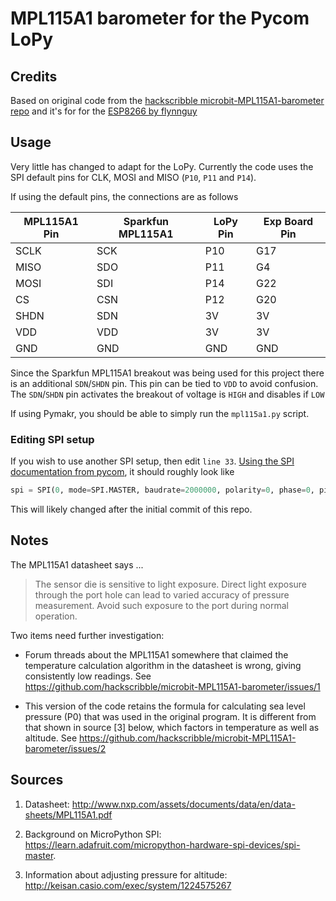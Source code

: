 # MPL115A1 barometer for the Pycom LoPy

## Credits

Based on original code from the [hackscribble microbit-MPL115A1-barometer repo](https://github.com/hackscribble/microbit-MPL115A1-barometer) and it's for for the [ESP8266 by flynnguy](https://github.com/flynnguy/esp8266-MPL115A1-barometer)

## Usage

Very little has changed to adapt for the LoPy. Currently the code uses the SPI default pins for CLK, MOSI and MISO (`P10`, `P11` and `P14`).

If using the default pins, the connections are as follows

| MPL115A1 Pin | Sparkfun MPL115A1 | LoPy Pin | Exp Board Pin |
| ---- |-----| ----| --- |
| SCLK | SCK | P10 | G17 |
| MISO | SDO | P11 | G4  |
| MOSI | SDI | P14 | G22 |
| CS   | CSN | P12 | G20 |
| SHDN | SDN | 3V  | 3V  |
| VDD  | VDD | 3V  | 3V  |
| GND  | GND | GND | GND |


Since the Sparkfun MPL115A1 breakout was being used for this project there is an additional `SDN`/`SHDN` pin. This pin can be tied to `VDD` to avoid confusion. The `SDN`/`SHDN` pin activates the breakout of voltage is `HIGH` and disables if `LOW`

If using Pymakr, you should be able to simply run the `mpl115a1.py` script.


### Editing SPI setup

If you wish to use another SPI setup, then edit `line 33`. [Using the SPI documentation from pycom](https://docs.pycom.io/firmwareapi/pycom/machine/spi.html), it should roughly look like

```python
spi = SPI(0, mode=SPI.MASTER, baudrate=2000000, polarity=0, phase=0, pins=(sclk, mosi, miso))
```

This will likely changed after the initial commit of this repo.

## Notes

The MPL115A1 datasheet says ...

> The sensor die is sensitive to light exposure. Direct light exposure through the port hole can lead to varied accuracy of pressure
measurement. Avoid such exposure to the port during normal operation.

Two items need further investigation:

- Forum threads about the MPL115A1  somewhere that claimed the temperature calculation algorithm in the datasheet is wrong, giving consistently low readings.  See https://github.com/hackscribble/microbit-MPL115A1-barometer/issues/1

- This version of the code retains the formula for calculating sea level pressure (P0) that was used in the original program.  It is different from that shown in source [3] below, which factors in temperature as well as altitude.  See https://github.com/hackscribble/microbit-MPL115A1-barometer/issues/2

## Sources

1. Datasheet: http://www.nxp.com/assets/documents/data/en/data-sheets/MPL115A1.pdf

2. Background on MicroPython SPI: https://learn.adafruit.com/micropython-hardware-spi-devices/spi-master.

3. Information about adjusting pressure for altitude: http://keisan.casio.com/exec/system/1224575267
